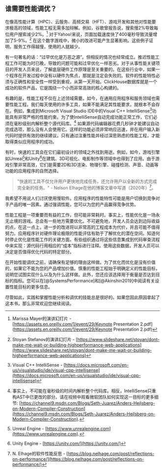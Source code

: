 ## 谁需要性能调优？

在像高性能计算（HPC）、云服务、高频交易（HFT）、游戏开发和其他对性能要求极高的领域，性能工程无需多加辩解。例如，谷歌曾报告说，搜索慢2%导致每位用户搜索减少2%。[^3] 对于Yahoo!来说，页面加载速度快了400毫秒导致流量增加了5-9%。[^4] 在这个数字游戏中，微小的改进可能产生显著影响。这些例子证明，服务工作得越慢，使用的人就越少。

有一句著名的话：“过早优化是万恶之源”。但相反的情况也经常成立。推迟性能工程工作可能为时已晚，导致的问题可能和过早优化一样恶劣。对于从事性能关键项目的开发人员来说，了解底层硬件工作原理是至关重要的。在这些行业中，如果一个程序在开发过程中没有以硬件为焦点，那就是注定会失败的。软件的性能特性必须与正确性和安全性一样受到重视，从第一天开始。ClickHouse数据库就是一个成功的软件产品，它是围绕一个小而非常高效的核心构建的。

有趣的是，性能工程不仅在上述领域需要。如今，在通用应用程序和服务领域也需要性能工程。我们每天使用的许多工具，如果不能满足其性能要求，就根本不会存在。例如，集成到Microsoft Visual Studio IDE中的Visual C++ IntelliSense[^2]功能具有非常严格的性能约束。为了使IntelliSense自动完成功能正常工作，它们必须在毫秒级别内解析整个源代码库。[^5] 如果源代码编辑器花费几秒钟才能建议自动完成选项，那么没有人会使用它。这样的功能必须非常响应迅速，并在用户输入新代码时提供有效的继续建议。只有通过注重性能并经过深思熟虑的性能工程，才能取得类似应用程序的成功。

有时，快速的工具会在它们最初设计的领域之外找到用途。例如，如今，游戏引擎如Unreal[^6]和Unity[^7]在建筑、3D可视化、电影制作等领域中也得到了应用。由于游戏引擎非常高效，它们是需要2D和3D渲染、物理引擎、碰撞检测、声音、动画等功能的应用程序的自然选择。

> "快速的工具不仅允许用户更快地完成任务，还允许用户以全新的方式完成完全新的任务。" - Nelson Elhage在他的博客文章中写道（2020年）[^1]。

我希望不用说人们讨厌使用慢软件。应用程序的性能特性可能是用户切换到竞争对手产品的唯一因素。通过强调性能，您可以为您的产品赢得竞争优势。

性能工程是一项重要而有益的工作，但可能非常耗时。事实上，性能优化是一场永无止境的游戏。总会有一些地方需要优化。不可避免地，开发人员会达到边际收益的点，在这一点上，进一步的改进将以非常高的工程成本为代价，并且可能不值得努力。应用程序针对硬件理论极限的性能评估有助于了解优化的潜在空间。知道何时停止优化是性能工作的关键方面。有些组织通过将这些信息集成到代码审查流程中来实现：源代码行用相应的“成本”指标进行注释。使用这些数据，开发人员可以决定是否值得优化代码的特定部分。

在开始性能调优之前，请确保有足够的理由这样做。为了优化而优化是没有价值的，如果它不能为您的产品增加价值。慎重的性能工程始于明确定义的性能目标，说明您试图实现什么以及为什么这样做。此外，您还应该选择用于衡量是否达到目标的指标。您可以在[@SystemsPerformance]和[@Akinshin2019]中阅读有关设置性能目标的更多信息。

尽管如此，实践和掌握性能分析和调优的技能总是很好的。如果您因此原因拿起了这本书，那么非常欢迎您继续阅读。

[^1]: N. Elhage的软件性能反思 - [https://blog.nelhage.com/post/reflections-on-performance/](https://blog.nelhage.com/post/reflections-on-performance/)
[^2]: Visual C++ IntelliSense - [https://docs.microsoft.com/en-us/visualstudio/ide/visual-cpp-intellisense](https://docs.microsoft.com/en-us/visualstudio/ide/visual-cpp-intellisense)
[^3]: Marissa Mayer的演讲幻灯片 - [https://assets.en.oreilly.com/1/event/29/Keynote Presentation 2.pdf](https://assets.en.oreilly.com/1/event/29/Keynote Presentation 2.pdf)
[^4]: Stoyan Stefanov的演讲幻灯片 - [https://www.slideshare.net/stoyan/dont-make-me-wait-or-building-highperformance-web-applications](https://www.slideshare.net/stoyan/dont-make-me-wait-or-building-highperformance-web-applications)
[^5]: 事实上，不可能在毫秒级的时间内解析整个代码库。相反，IntelliSense只重构AST中已更改的部分。请在视频中观看微软团队如何实现这一目标的更多细节:  [https://channel9.msdn.com/Blogs/Seth-Juarez/Anders-Hejlsberg-on-Modern-Compiler-Construction](https://channel9.msdn.com/Blogs/Seth-Juarez/Anders-Hejlsberg-on-Modern-Compiler-Construction).
[^6]: Unreal Engine - [https://www.unrealengine.com](https://www.unrealengine.com).
[^7]: Unity Engine - [https://unity.com/](https://unity.com/)
